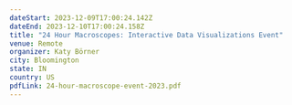 ```yaml
---
dateStart: 2023-12-09T17:00:24.142Z
dateEnd: 2023-12-10T17:00:24.158Z
title: "24 Hour Macroscopes: Interactive Data Visualizations Event"
venue: Remote
organizer: Katy Börner
city: Bloomington
state: IN
country: US
pdfLink: 24-hour-macroscope-event-2023.pdf
---
```


